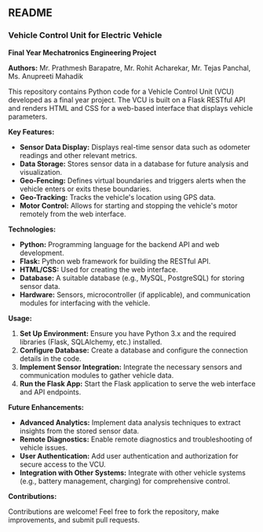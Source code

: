 ## **README**

### **Vehicle Control Unit for Electric Vehicle**

**Final Year Mechatronics Engineering Project**

**Authors:** Mr. Prathmesh Barapatre, Mr. Rohit Acharekar, Mr. Tejas Panchal, Ms. Anupreeti Mahadik

This repository contains Python code for a Vehicle Control Unit (VCU) developed as a final year project. The VCU is built on a Flask RESTful API and renders HTML and CSS for a web-based interface that displays vehicle parameters.

**Key Features:**

* **Sensor Data Display:** Displays real-time sensor data such as odometer readings and other relevant metrics.
* **Data Storage:** Stores sensor data in a database for future analysis and visualization.
* **Geo-Fencing:** Defines virtual boundaries and triggers alerts when the vehicle enters or exits these boundaries.
* **Geo-Tracking:** Tracks the vehicle's location using GPS data.
* **Motor Control:** Allows for starting and stopping the vehicle's motor remotely from the web interface.

**Technologies:**

* **Python:** Programming language for the backend API and web development.
* **Flask:** Python web framework for building the RESTful API.
* **HTML/CSS:** Used for creating the web interface.
* **Database:** A suitable database (e.g., MySQL, PostgreSQL) for storing sensor data.
* **Hardware:** Sensors, microcontroller (if applicable), and communication modules for interfacing with the vehicle.

**Usage:**

1. **Set Up Environment:** Ensure you have Python 3.x and the required libraries (Flask, SQLAlchemy, etc.) installed.
2. **Configure Database:** Create a database and configure the connection details in the code.
3. **Implement Sensor Integration:** Integrate the necessary sensors and communication modules to gather vehicle data.
4. **Run the Flask App:** Start the Flask application to serve the web interface and API endpoints.

**Future Enhancements:**

* **Advanced Analytics:** Implement data analysis techniques to extract insights from the stored sensor data.
* **Remote Diagnostics:** Enable remote diagnostics and troubleshooting of vehicle issues.
* **User Authentication:** Add user authentication and authorization for secure access to the VCU.
* **Integration with Other Systems:** Integrate with other vehicle systems (e.g., battery management, charging) for comprehensive control.

**Contributions:**

Contributions are welcome! Feel free to fork the repository, make improvements, and submit pull requests.
